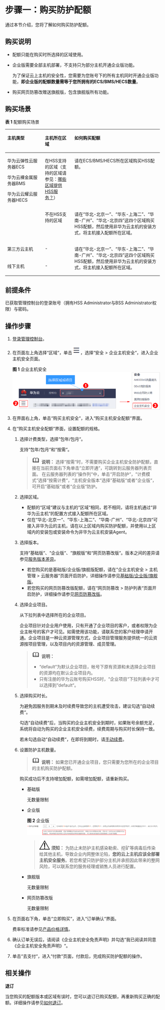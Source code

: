 # 步骤一：购买防护配额<a name="hss_01_0229"></a>

通过本节介绍，您将了解如何购买防护配额。

## 购买说明<a name="section20961165392320"></a>

-   配额只能在购买时所选择的区域使用。
-   企业版需要全部主机部署，不支持只为部分主机开通企业版功能。

    为了保证云上主机的安全性，您需要为您账号下的所有主机同时开通企业版功能，**即企业版的配额数量需等于您所拥有的ECS/BMS/HECS数量**。

-   购买网页防篡改赠送旗舰版，包含旗舰版所有功能。

## 购买场景<a name="section18831144013105"></a>

**表 1**  配额购买场景

<a name="table192547223189"></a>
<table><thead align="left"><tr id="row9255112210189"><th class="cellrowborder" valign="top" width="24.29%" id="mcps1.2.4.1.1"><p id="p16255182261813"><a name="p16255182261813"></a><a name="p16255182261813"></a>主机类型</p>
</th>
<th class="cellrowborder" valign="top" width="19.13%" id="mcps1.2.4.1.2"><p id="p8232644113515"><a name="p8232644113515"></a><a name="p8232644113515"></a>主机所在区域</p>
</th>
<th class="cellrowborder" valign="top" width="56.58%" id="mcps1.2.4.1.3"><p id="p2255142214184"><a name="p2255142214184"></a><a name="p2255142214184"></a>如何购买配额</p>
</th>
</tr>
</thead>
<tbody><tr id="row16255122141813"><td class="cellrowborder" rowspan="2" valign="top" width="24.29%" headers="mcps1.2.4.1.1 "><p id="p6255622191815"><a name="p6255622191815"></a><a name="p6255622191815"></a>华为云弹性云服务器ECS</p>
<p id="p3255132271820"><a name="p3255132271820"></a><a name="p3255132271820"></a>华为云裸金属服务器BMS</p>
<p id="p12341193113"><a name="p12341193113"></a><a name="p12341193113"></a>华为云云耀云服务器HECS</p>
</td>
<td class="cellrowborder" valign="top" width="19.13%" headers="mcps1.2.4.1.2 "><p id="p1323219441351"><a name="p1323219441351"></a><a name="p1323219441351"></a>在HSS支持的区域（支持的区域请参见：<a href="https://support.huaweicloud.com/hss_faq/hss_01_0158.html" target="_blank" rel="noopener noreferrer">哪些区域提供HSS服务？</a>）</p>
</td>
<td class="cellrowborder" valign="top" width="56.58%" headers="mcps1.2.4.1.3 "><p id="p759582951919"><a name="p759582951919"></a><a name="p759582951919"></a>请在ECS/BMS/HECS所在区域购买HSS配额。</p>
</td>
</tr>
<tr id="row1898984131818"><td class="cellrowborder" valign="top" headers="mcps1.2.4.1.1 "><p id="p102322440355"><a name="p102322440355"></a><a name="p102322440355"></a>不在HSS支持的区域</p>
</td>
<td class="cellrowborder" valign="top" headers="mcps1.2.4.1.2 "><p id="p1989114110183"><a name="p1989114110183"></a><a name="p1989114110183"></a>请在<span class="parmvalue" id="parmvalue7877511152015"><a name="parmvalue7877511152015"></a><a name="parmvalue7877511152015"></a>“华北-北京一”</span>、<span class="parmvalue" id="parmvalue887751142016"><a name="parmvalue887751142016"></a><a name="parmvalue887751142016"></a>“华东-上海二”</span>、<span class="parmvalue" id="parmvalue5877191142018"><a name="parmvalue5877191142018"></a><a name="parmvalue5877191142018"></a>“华南-广州”</span>、<span class="parmvalue" id="parmvalue178773111204"><a name="parmvalue178773111204"></a><a name="parmvalue178773111204"></a>“华北-北京四”</span>这四个区域购买HSS配额，然后使用非华为云主机的安装方式，将主机接入配额所在区域。</p>
</td>
</tr>
<tr id="row1325512225189"><td class="cellrowborder" valign="top" width="24.29%" headers="mcps1.2.4.1.1 "><p id="p1525572281818"><a name="p1525572281818"></a><a name="p1525572281818"></a>第三方云主机</p>
</td>
<td class="cellrowborder" valign="top" width="19.13%" headers="mcps1.2.4.1.2 "><p id="p13233104418354"><a name="p13233104418354"></a><a name="p13233104418354"></a>-</p>
</td>
<td class="cellrowborder" rowspan="2" valign="top" width="56.58%" headers="mcps1.2.4.1.3 "><p id="p1757104413379"><a name="p1757104413379"></a><a name="p1757104413379"></a>请在<span class="parmvalue" id="parmvalue126864818373"><a name="parmvalue126864818373"></a><a name="parmvalue126864818373"></a>“华北-北京一”</span>、<span class="parmvalue" id="parmvalue36864823718"><a name="parmvalue36864823718"></a><a name="parmvalue36864823718"></a>“华东-上海二”</span>、<span class="parmvalue" id="parmvalue1068144811378"><a name="parmvalue1068144811378"></a><a name="parmvalue1068144811378"></a>“华南-广州”</span>、<span class="parmvalue" id="parmvalue1768848143720"><a name="parmvalue1768848143720"></a><a name="parmvalue1768848143720"></a>“华北-北京四”</span>这四个区域购买HSS配额，然后使用非华为云主机的安装方式，将主机接入配额所在区域。</p>
</td>
</tr>
<tr id="row12561122161813"><td class="cellrowborder" valign="top" headers="mcps1.2.4.1.1 "><p id="p1025602231814"><a name="p1025602231814"></a><a name="p1025602231814"></a>线下主机</p>
</td>
<td class="cellrowborder" valign="top" headers="mcps1.2.4.1.2 "><p id="p192331444123520"><a name="p192331444123520"></a><a name="p192331444123520"></a>-</p>
</td>
</tr>
</tbody>
</table>

## 前提条件<a name="section19401428131615"></a>

已获取管理控制台的登录账号（拥有HSS Administrator与BSS Administrator权限）与密码。

## 操作步骤<a name="section12391171020114"></a>

1.  [登录管理控制台](https://console.huaweicloud.com)。
2.  在页面左上角选择“区域“，单击![](figures/icon-servicelist.png)，选择“安全  \>  企业主机安全“，进入企业主机安全页面。

    **图 1**  企业主机安全<a name="fig1855613765114"></a>  
    ![](figures/企业主机安全.png "企业主机安全")

3.  在界面右上角，单击“购买主机安全“，进入“购买主机安全配额“界面。
4.  在“购买主机安全配额“界面，设置配额的规格。
    1.  选择计费类型，选择“包年/包月“。

        支持“包年/包月“和“按需“。

        >![](public_sys-resources/icon-note.gif) **说明：** 
        >选择“按需“时，不需要购买企业主机安全防护配额，直接在当前页面右下角单击“立即开通“，可跳转到云服务器列表页面。
        >在云服务器列表的“操作列“中，单击“开启防护“，“计费模式“选择“按需计费“，“主机安全版本“选择“基础版“或者“企业版“，可开启“基础版“或者“企业版“防护。

    2.  选择区域。
        -   配额的“区域“建议与主机的“区域“相同，若不相同，请将主机通过“非华为云主机“的配置方式接入配额所在区域。
        -   仅在“华北-北京一“、“华东-上海二“、“华南-广州“、“华北-北京四“可接入非华为云的主机，请在以上区域内购买防护配额，并使用以上区域内的安装包或安装命令为非华为云主机安装Agent。

    3.  选择版本。

        支持“基础版“、“企业版“、“旗舰版“和“网页防篡改版“。版本之间的差异请参见[服务版本差异](https://support.huaweicloud.com/productdesc-hss/hss_01_0136.html)。

        -   若您购买的是基础版/企业版/旗舰版配额，请在“企业主机安全  \>  主机管理  \>  云服务器“页面开启防护，详细操作请参见[基础版/企业版/旗舰版](https://support.huaweicloud.com/usermanual-hss/hss_01_0230.html)。
        -   若您购买的网页防篡改版配额，请在“网页防篡改  \>  防护列表“页面开启防护，详细操作请参见[网页防篡改版](https://support.huaweicloud.com/usermanual-hss/hss_01_0214.html)。

    4.  选择企业项目。

        从下拉列表中选择所在的企业项目。

        企业项目针对企业用户使用，只有开通了企业项目的客户，或者权限为企业主帐号的客户才可见。如需使用该功能，请联系您的客户经理申请开通。企业项目是一种云资源管理方式，企业项目管理服务提供统一的云资源按项目管理，以及项目内的资源管理、成员管理。

        >![](public_sys-resources/icon-note.gif) **说明：** 
        >-   “default“为默认企业项目，帐号下原有资源和未选择企业项目的资源均在默认企业项目内。
        >-   只有注册的华为云账号购买HSS时，“企业项目“下拉列表中才可以选择到“default“。

    5.  选择购买时长。

        为避免因服务到期未及时续费导致您的主机遭受攻击，建议勾选“自动续费“。

        勾选“自动续费“后，当购买的企业主机安全到期时，如果账号余额充足，系统将自动为购买的企业主机安全续费，续费周期与购买时长保持一致。

        若未勾选自动“自动续费“，在即将到期时，请[手动续费](https://support.huaweicloud.com/hss_faq/hss_01_0171.html)。

    6.  设置防护主机数量。

        >![](public_sys-resources/icon-note.gif) **说明：** 
        >如果您已开通企业项目，您只需要为您所在的企业项目的主机购买防护配额。

        购买成功后不支持增加配额，如需增加配额，请重新购买。

        -   基础版

            无数量限制

        -   企业版

            **图 2**  企业版<a name="fig259711213512"></a>  
            ![](figures/企业版.png "企业版")

            >![](public_sys-resources/icon-notice.gif) **须知：** 
            >为防止未防护主机感染勒索、挖矿等病毒后传染给其他主机，导致企业内网整体沦陷，**您的云上主机应该全部署主机安全服务**。若您希望只防护部分主机并承担因此带来的整网风险，可以联系您的服务经理或销售人员进行配置。

        -   旗舰版

            无数量限制

        -   网页防篡改版

            无数量限制



5.  在页面右下角，单击“立即购买“，进入“订单确认“界面。

    费率标准请参见[产品价格详情](https://www.huaweicloud.com/price_detail.html#/hss_detail)。

6.  确认订单无误后，请阅读《企业主机安全免责声明》并勾选“我已阅读并同意《企业主机安全免责声明》“。
7.  单击“去支付“，进入“付款“页面，付款后，完成购买防护配额的操作。

## 相关操作<a name="section12360850124412"></a>

**退订**

当您购买的配额版本或区域有误时，您可以退订已购买配额，再重新购买正确的配额。详细操作请参见[如何退订](https://support.huaweicloud.com/hss_faq/hss_01_0172.html)。

